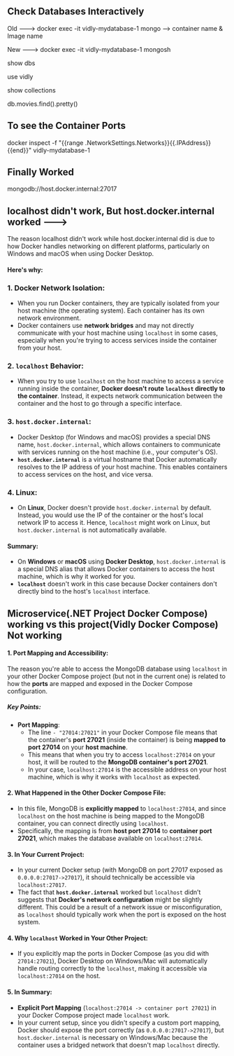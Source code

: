## Check Databases Interactively

Old ---> docker exec -it vidly-mydatabase-1 mongo --> container name & Image name

New ---> docker exec -it vidly-mydatabase-1 mongosh

show dbs

use vidly

show collections

db.movies.find().pretty()

## To see the Container Ports

docker inspect -f "{{range .NetworkSettings.Networks}}{{.IPAddress}}{{end}}" vidly-mydatabase-1

## Finally Worked

mongodb://host.docker.internal:27017

## localhost didn't work, But host.docker.internal worked --->

The reason localhost didn't work while host.docker.internal did is due to how Docker handles networking on different platforms, particularly on Windows and macOS when using Docker Desktop.

#### Here's why:

### 1. **Docker Network Isolation**:

- When you run Docker containers, they are typically isolated from your host machine (the operating system). Each container has its own network environment.
- Docker containers use **network bridges** and may not directly communicate with your host machine using `localhost` in some cases, especially when you're trying to access services inside the container from your host.

### 2. **`localhost` Behavior**:

- When you try to use `localhost` on the host machine to access a service running inside the container, **Docker doesn't route `localhost` directly to the container**. Instead, it expects network communication between the container and the host to go through a specific interface.

### 3. **`host.docker.internal`**:

- Docker Desktop (for Windows and macOS) provides a special DNS name, `host.docker.internal`, which allows containers to communicate with services running on the host machine (i.e., your computer's OS).
- **`host.docker.internal`** is a virtual hostname that Docker automatically resolves to the IP address of your host machine. This enables containers to access services on the host, and vice versa.

### 4. **Linux**:

- On **Linux**, Docker doesn't provide `host.docker.internal` by default. Instead, you would use the IP of the container or the host's local network IP to access it. Hence, `localhost` might work on Linux, but `host.docker.internal` is not automatically available.

#### Summary:

- On **Windows** or **macOS** using **Docker Desktop**, `host.docker.internal` is a special DNS alias that allows Docker containers to access the host machine, which is why it worked for you.
- **`localhost`** doesn't work in this case because Docker containers don't directly bind to the host's `localhost` interface.

## Microservice(.NET Project Docker Compose) working vs this project(Vidly Docker Compose) Not working

#### 1. **Port Mapping and Accessibility**:

The reason you're able to access the MongoDB database using `localhost` in your other Docker Compose project (but not in the current one) is related to how the **ports** are mapped and exposed in the Docker Compose configuration.

##### Key Points:

- **Port Mapping**:
  - The line `- "27014:27021"` in your Docker Compose file means that the container's **port 27021** (inside the container) is being **mapped to port 27014** on your **host machine**.
  - This means that when you try to access `localhost:27014` on your host, it will be routed to the **MongoDB container's port 27021**.
  - In your case, `localhost:27014` is the accessible address on your host machine, which is why it works with `localhost` as expected.

#### 2. **What Happened in the Other Docker Compose File**:

- In this file, MongoDB is **explicitly mapped** to `localhost:27014`, and since `localhost` on the host machine is being mapped to the MongoDB container, you can connect directly using `localhost`.
- Specifically, the mapping is from **host port 27014** to **container port 27021**, which makes the database available on `localhost:27014`.

#### 3. **In Your Current Project**:

- In your current Docker setup (with MongoDB on port 27017 exposed as `0.0.0.0:27017->27017`), it should technically be accessible via `localhost:27017`.
- The fact that **`host.docker.internal`** worked but `localhost` didn’t suggests that **Docker's network configuration** might be slightly different. This could be a result of a network issue or misconfiguration, as `localhost` should typically work when the port is exposed on the host system.

#### 4. **Why `localhost` Worked in Your Other Project**:

- If you explicitly map the ports in Docker Compose (as you did with `27014:27021`), Docker Desktop on Windows/Mac will automatically handle routing correctly to the `localhost`, making it accessible via `localhost:27014` on the host.

#### 5. **In Summary**:

- **Explicit Port Mapping** (`localhost:27014 -> container port 27021`) in your Docker Compose project made `localhost` work.
- In your current setup, since you didn't specify a custom port mapping, Docker should expose the port correctly (as `0.0.0.0:27017->27017`), but `host.docker.internal` is necessary on Windows/Mac because the container uses a bridged network that doesn't map `localhost` directly.
